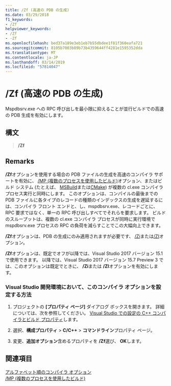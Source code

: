 ```yaml
---
title: /Zf (高速の PDB の生成)
ms.date: 03/29/2018
f1_keywords:
- /Zf
helpviewer_keywords:
- /Zf
- -Zf
ms.openlocfilehash: bed37a189e3eb1eb7b55dbdee1f81f360eafa721
ms.sourcegitcommit: 8105b7003b89b73b4359644ff4281e1595352dda
ms.translationtype: MT
ms.contentlocale: ja-JP
ms.lasthandoff: 03/14/2019
ms.locfileid: "57814047"
---
```

# <a name="zf-faster-pdb-generation"></a>/Zf (高速の PDB の生成)

Mspdbsrv.exe への RPC 呼び出しを最小限に抑えることが並行ビルドでの高速の PDB 生成を有効にします。

## <a name="syntax"></a>構文

> **/Zf**

## <a name="remarks"></a>Remarks

**/Zf**オプションを使用する場合の PDB ファイルの生成を高速のコンパイラ サポートを有効に、 [/MP (複数のプロセスを使用したビルド)](mp-build-with-multiple-processes.md)オプション、またはビルド システム (たとえば、 [MSBuild](/visualstudio/msbuild/msbuild-reference)または[CMake](../cmake-projects-in-visual-studio.md)) が複数の cl.exe コンパイラ プロセス実行と同時にします。 このオプションは、コンパイルの最後までの PDB ファイルに各タイプのレコードの種類のインデックスの生成を遅延するには、コンパイラ フロント エンドと、し、mspdbsrv.exe、レコードごとに、RPC 要求ではなく、単一の RPC 呼び出しすべてでそれらを要求します。 ビルドのスループットは、複数の cl.exe コンパイラ プロセスが同時に実行環境で mspdbsrv.exe プロセスの RPC の負荷を減らすことでこの大幅向上できます。

**/Zf**オプションは、PDB の生成にのみ適用されますが必要です、 [/Zi](z7-zi-zi-debug-information-format.md)または[/ZI](z7-zi-zi-debug-information-format.md)オプション。

**/Zf**オプションは、既定でオフが以降では、Visual Studio 2017 バージョン 15.1 で使用できます。 以降では、Visual Studio 2017 バージョン 15.7 Preview 3 では、このオプションは既定でときに、 **/Zi**または **/ZI**オプションを有効にします。

### <a name="to-set-this-compiler-option-in-the-visual-studio-development-environment"></a>Visual Studio 開発環境において、このコンパイラ オプションを設定する方法

1. プロジェクトの **[プロパティ ページ]** ダイアログ ボックスを開きます。 詳細については、次を参照してください。 [Visual Studio での設定の C++ コンパイラとビルド プロパティ](../working-with-project-properties.md)します。

1. 選択、**構成プロパティ** > **C/C++** > **コマンドライン**プロパティ ページ。

1. 変更、**追加オプション**含めるプロパティを **/Zf**選び、 **OK**します。

## <a name="see-also"></a>関連項目

[アルファベット順のコンパイラ オプション](compiler-options-listed-alphabetically.md)<br/>
[/MP (複数のプロセスを使用したビルド)](mp-build-with-multiple-processes.md)<br/>
